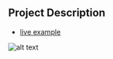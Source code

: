 ## Project Description

* [live example](https://tae898.github.io/website-templates/street-life/)

![alt text](https://github.com/learning-zone/Website-Templates/blob/master/assets/street_life.png "street_life")

